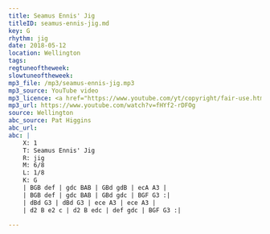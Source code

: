 ```yaml
---
title: Seamus Ennis' Jig
titleID: seamus-ennis-jig.md
key: G
rhythm: jig
date: 2018-05-12
location: Wellington
tags:
regtuneoftheweek:
slowtuneoftheweek:
mp3_file: /mp3/seamus-ennis-jig.mp3
mp3_source: YouTube video
mp3_licence: <a href="https://www.youtube.com/yt/copyright/fair-use.html">YouTube Fair Use</a>
mp3_url: https://www.youtube.com/watch?v=fHYf2-rDFOg
source: Wellington
abc_source: Pat Higgins
abc_url:
abc: |
    X: 1
    T: Seamus Ennis' Jig
    R: jig
    M: 6/8
    L: 1/8
    K: G
    | BGB def | gdc BAB | GBd gdB | ecA A3 |
    | BGB def | gdc BAB | GBd gdc | BGF G3 :|
    | dBd G3 | dBd G3 | ece A3 | ece A3 |
    | d2 B e2 c | d2 B edc | def gdc | BGF G3 :|

---
```

